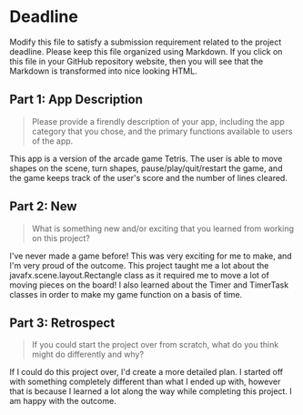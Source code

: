 # Deadline

Modify this file to satisfy a submission requirement related to the project
deadline. Please keep this file organized using Markdown. If you click on
this file in your GitHub repository website, then you will see that the
Markdown is transformed into nice looking HTML.

## Part 1: App Description

> Please provide a firendly description of your app, including the app
> category that you chose, and the primary functions available to users
> of the app.

This app is a version of the arcade game Tetris. The user is able to move
shapes on the scene, turn shapes, pause/play/quit/restart the game, and the
game keeps track of the user's score and the number of lines cleared.

## Part 2: New

> What is something new and/or exciting that you learned from working
> on this project?

I've never made a game before! This was very exciting for me to make, and
I'm very proud of the outcome. This project taught me a lot about the
javafx.scene.layout.Rectangle class as it required me to move a lot of
moving pieces on the board! I also learned about the Timer and TimerTask
classes in order to make my game function on a basis of time.

## Part 3: Retrospect

> If you could start the project over from scratch, what do
> you think might do differently and why?

If I could do this project over, I'd create a more detailed plan.
I started off with something completely different than what I ended
up with, however that is because I learned a lot along the way while
completing this project. I am happy with the outcome.
